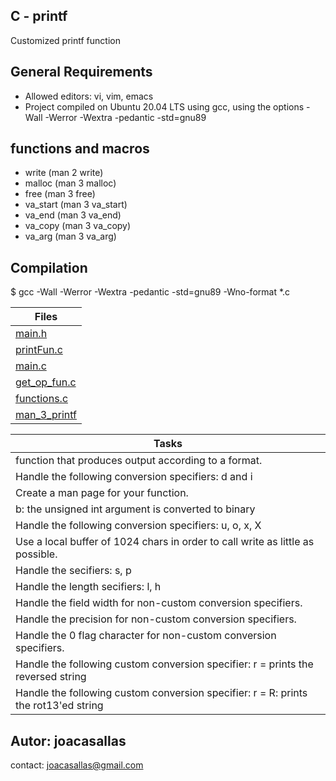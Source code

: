 ## C - printf  

Customized printf function  

## General Requirements  

* Allowed editors: vi, vim, emacs  
* Project compiled on Ubuntu 20.04 LTS using gcc, using the options -Wall -Werror -Wextra -pedantic -std=gnu89  

## functions and macros  

* write (man 2 write)  
* malloc (man 3 malloc)  
* free (man 3 free)  
* va_start (man 3 va_start)  
* va_end (man 3 va_end)  
* va_copy (man 3 va_copy)  
* va_arg (man 3 va_arg)  

## Compilation  
$ gcc -Wall -Werror -Wextra -pedantic -std=gnu89 -Wno-format *.c


|Files|
|-----------|
|[main.h](https://github.com/joacasallas2/holbertonschool-printf/tree/main/main.h)|
|[printFun.c](https://github.com/joacasallas2/holbertonschool-printf/tree/main/printFunction.c)|
|[main.c](https://github.com/joacasallas2/holbertonschool-printf/tree/main/main.c)|
|[get_op_fun.c](https://github.com/joacasallas2/holbertonschool-printf/tree/main/get_function.c)|
|[functions.c](https://github.com/joacasallas2/holbertonschool-printf/tree/main/functions.c)|  
|[man_3_printf](https://github.com/joacasallas2/holbertonschool-printf/tree/main/man_3_printf)|  

|Tasks|
|-----------|
|function that produces output according to a format.|
|Handle the following conversion specifiers: d and i|
|Create a man page for your function.|
|b: the unsigned int argument is converted to binary|
|Handle the following conversion specifiers: u, o, x, X|
|Use a local buffer of 1024 chars in order to call write as little as possible.|
|Handle the secifiers: s, p|
|Handle the length secifiers: l, h|
|Handle the field width for non-custom conversion specifiers.|
|Handle the precision for non-custom conversion specifiers.|
|Handle the 0 flag character for non-custom conversion specifiers.|
|Handle the following custom conversion specifier: r =  prints the reversed string|
|Handle the following custom conversion specifier: r =  R: prints the rot13'ed string|





## Autor: joacasallas  
contact: joacasallas@gmail.com  


